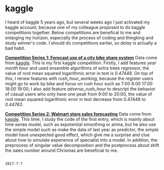# kaggle

I heard of kaggle 5 years ago, but several weeks ago I just activated my kaggle account, because one of my colleague proposed to do kaggle competitions together.
Below competitions are benefical to me and enlarging my horizon, especially the process of coding and thingking and study winner's code. 
I should do competitions earlier, so *delay* is actually a bad habit.


**[Competition Series 1: Forecast use of a city bike share system](http://nbviewer.jupyter.org/github/yishi/kaggle/blob/master/competition_series_1_bike.ipynb)**
Data come from [kaggle](https://www.kaggle.com/c/bike-sharing-demand).
This is my first kaggle competition.
Firstly, I add features *year month hour* and used ensemble algorithms of extra trees regressor, the value of root mean squared logarithmic error in test is *0.47448*.
On top of this, I renew features with *rush_hour_working*, because the register users might go to work by bike and focus on rush hour such as 7:00 8:00 17:00 18:00 19:00; I also add feature *adverse_rush_hour* to descript the behavior of casual users who only have one peak from 9:00 to 20:00, the value of root mean squared logarithmic error in test decrease from 0.47448 to *0.44763*.


**[Competition Series 2: Walmart store sales forecasting](https://github.com/yishi/kaggle/blob/master/competition_series_2_walmart.R)**
Data come from [kaggle](https://www.kaggle.com/c/walmart-recruiting-store-sales-forecasting).
This time, I study the code of the first entry, which is mainly about time series model, such as expotential smoothing or arima, but he also use the simple model such as make the data of last year as predictor, the simple model have unexpected good effect, which give me a surprise and clue about how to simulate experience of specialist into a model.
In addition, the preprocess of singular value decomposition and the postprocess about shift the sales number around Chrismas are beneficial to me.

                                                                                                      2017-7-7

